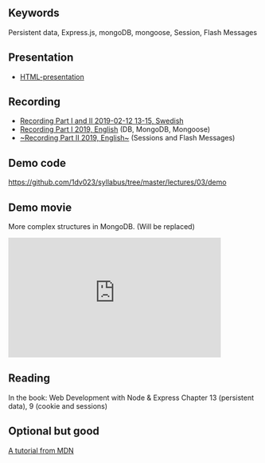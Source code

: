 ## Keywords

Persistent data, Express.js, mongoDB, mongoose, Session, Flash Messages

## Presentation
* [HTML-presentation](https://rawgit.com/1dv023/syllabus/master/lectures/03/index.html/#)

## Recording
* [Recording Part I and II 2019-02-12 13-15, Swedish](https://youtu.be/gukFPoL8kiU?t=470)
* [Recording Part I 2019, English](https://youtu.be/kJutjHZCCLY) (DB, MongoDB, Mongoose)
* [~Recording Part II 2019, English~](#) (Sessions and Flash Messages)

## Demo code
https://github.com/1dv023/syllabus/tree/master/lectures/03/demo

## Demo movie
More complex structures in MongoDB. (Will be replaced)
<iframe width="427" height="240" src="https://www.youtube.com/embed/BaOlzpTN_oI" frameborder="0" allowfullscreen></iframe>

## Reading

In the book: Web Development with Node & Express
Chapter 13 (persistent data), 9 (cookie and sessions)

## Optional but good

[A tutorial from MDN](https://developer.mozilla.org/en-US/docs/Learn/Server-side/Express_Nodejs)
